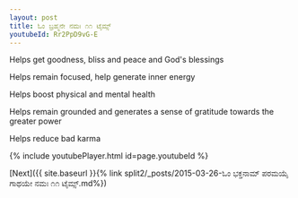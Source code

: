```yaml
---
layout: post
title: ಓಂ ಬ್ರಹ್ಮನೇ ನಮಃ ೧೧ ಟೈಮ್ಸ್
youtubeId: Rr2PpD9vG-E
---
```

 
 
Helps get goodness, bliss and peace and God's blessings
 
Helps remain focused, help generate inner energy 
 
Helps boost physical and mental health 
 
Helps remain grounded and generates a sense of gratitude towards the greater power 
 
Helps reduce bad karma
 
 
 
 


{% include youtubePlayer.html id=page.youtubeId %}
 
[Next]({{ site.baseurl }}{% link  split2/_posts/2015-03-26-ಓಂ ಭಕ್ತನಾಮ್ ಪರಮಯೈ ಗಾಥಯೇ ನಮಃ ೧೧ ಟೈಮ್ಸ್.md%})
 
